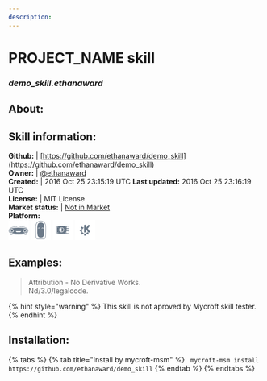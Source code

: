 ```yaml
---  
description:   
---  
```

# PROJECT_NAME skill  
### _demo_skill.ethanaward_  
## About:  


## Skill information:  
**Github:** | [https://github.com/ethanaward/demo_skill](https://github.com/ethanaward/demo_skill)  
**Owner:** | [@ethanaward](https://github.com/ethanaward)  
**Created:** | 2016 Oct 25 23:15:19 UTC  **Last updated:** 2016 Oct 25 23:16:19 UTC  
**License:** | MIT License  
**Market status:** | [Not in Market](https://market.mycroft.ai/skill/)  
**Platform:**  
 ![](../.gitbook/assets/mark-1-icon.png)  ![](../.gitbook/assets/mark-2-icon.png)  ![](../.gitbook/assets/picroft-icon.png)  ![](../.gitbook/assets/kde.png)   
## Examples:  
> Attribution - No Derivative Works.  
> Nd/3.0/legalcode.  
  
{% hint style="warning" %}
This skill is not aproved by Mycroft skill tester.
{% endhint %}
    
## Installation:  
{% tabs %}
{% tab title="Install by mycroft-msm" %}
``` mycroft-msm install https://github.com/ethanaward/demo_skill```
{% endtab %}
  {% endtabs %}
  